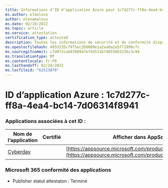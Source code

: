 ```yaml
---
title: Informations d’ID d’application Azure pour 1c7d277c-ff8a-4ea4-bc14-7d06314f8941
ms.author: elmalova
author: elenamalova
ms.date: 02/10/2022
ms.topic: article
ms.service: attestation
certification_type: attested
description: Toutes les informations de sécurité et de conformité disponibles pour 1c7d277c-ff8a-4ea4-bc14-7d06314f8941.
ms.openlocfilehash: 4933235c7975ec2b0009e1a2aa0a2a5f71998cfc
ms.sourcegitcommit: c7d072ca68760947ef4d531b740550b3236c3c94
ms.translationtype: MT
ms.contentlocale: fr-FR
ms.lasthandoff: 02/10/2022
ms.locfileid: "62513878"
---
```

# <a name="azure-app-id-1c7d277c-ff8a-4ea4-bc14-7d06314f8941"></a>ID d’application Azure : 1c7d277c-ff8a-4ea4-bc14-7d06314f8941


### <a name="apps-associated-with-this-id"></a>Applications associées à cet ID :
| **Nom de l’application** | **Certifié** | **Afficher dans AppSource** |
|--------------|---------------|-----------------------|
| [Cyberday](https://docs.microsoft.com/microsoft-365-app-certification/forward/WA200001774) |  | [https://appsource.microsoft.com/product/office/WA200001774](https://appsource.microsoft.com/product/office/WA200001774) |

### <a name="microsoft-365-app-compliance-status"></a>Microsoft 365 conformité des applications
- Publisher statut attestaton : Terminé
